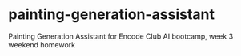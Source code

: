 # painting-generation-assistant
Painting Generation Assistant for Encode Club AI bootcamp, week 3 weekend homework
